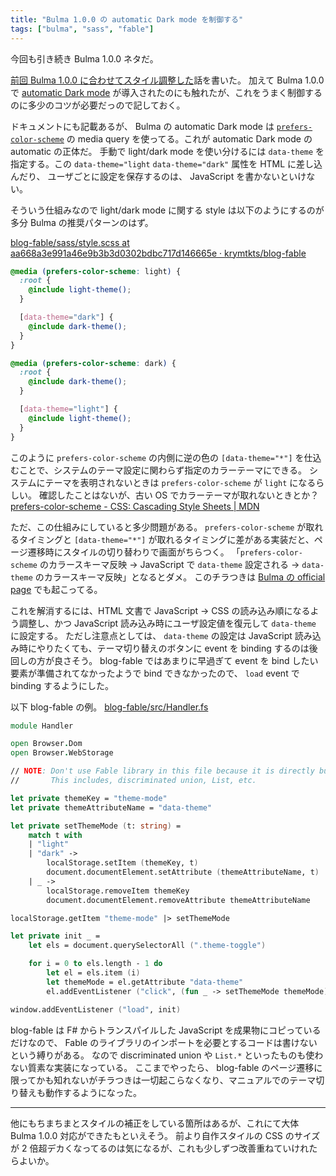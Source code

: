 ```yaml
---
title: "Bulma 1.0.0 の automatic Dark mode を制御する"
tags: ["bulma", "sass", "fable"]
---
```


今回も引き続き Bulma 1.0.0 ネタだ。

[前回 Bulma 1.0.0 に合わせてスタイル調整した](/posts/2024-03-24-migrate-bulma-to-v1.html)話を書いた。
加えて Bulma 1.0.0 で [automatic Dark mode](https://bulma.io/documentation/features/dark-mode/) が導入されたのにも触れたが、これをうまく制御するのに多少のコツが必要だっので記しておく。

ドキュメントにも記載あるが、 Bulma の automatic Dark mode は [`prefers-color-scheme`](https://developer.mozilla.org/en-US/docs/Web/CSS/@media/prefers-color-scheme) の media query を使ってる。これが automatic Dark mode の automatic の正体だ。
手動で light/dark mode を使い分けるには `data-theme` を指定する。この `data-theme="light` `data-theme="dark"` 属性を HTML に差し込んだり、 ユーザごとに設定を保存するのは、 JavaScript を書かないといけない。

そういう仕組みなので light/dark mode に関する style は以下のようにするのが多分 Bulma の推奨パターンのはず。

[blog-fable/sass/style.scss at aa668a3e991a46e9b3b3d0302bdbc717d146665e · krymtkts/blog-fable](https://github.com/krymtkts/blog-fable/blob/aa668a3e991a46e9b3b3d0302bdbc717d146665e/sass/style.scss)

```scss
@media (prefers-color-scheme: light) {
  :root {
    @include light-theme();
  }

  [data-theme="dark"] {
    @include dark-theme();
  }
}

@media (prefers-color-scheme: dark) {
  :root {
    @include dark-theme();
  }

  [data-theme="light"] {
    @include light-theme();
  }
}
```

このように `prefers-color-scheme` の内側に逆の色の `[data-theme="*"]` を仕込むことで、システムのテーマ設定に関わらず指定のカラーテーマにできる。
システムにテーマを表明されないときは `prefers-color-scheme` が `light` になるらしい。
確認したことはないが、古い OS でカラーテーマが取れないときとか？ [prefers-color-scheme - CSS: Cascading Style Sheets | MDN](https://developer.mozilla.org/en-US/docs/Web/CSS/@media/prefers-color-scheme)

ただ、この仕組みにしていると多少問題がある。
`prefers-color-scheme` が取れるタイミングと `[data-theme="*"]` が取れるタイミングに差がある実装だと、ページ遷移時にスタイルの切り替わりで画面がちらつく。
「`prefers-color-scheme` のカラースキーマ反映 -> JavaScript で `data-theme` 設定される -> `data-theme` のカラースキーマ反映」となるとダメ。
このチラつきは [Bulma の official page](https://bulma.io/) でも起こってる。

これを解消するには、HTML 文書で JavaScript → CSS の読み込み順になるよう調整し、かつ JavaScript 読み込み時にユーザ設定値を復元して `data-theme` に設定する。
ただし注意点としては、 `data-theme` の設定は JavaScript 読み込み時にやりたくても、テーマ切り替えのボタンに event を binding するのは後回しの方が良さそう。
blog-fable ではあまりに早過ぎて event を bind したい要素が準備されてなかったようで bind できなかったので、 `load` event で binding するようにした。

以下 blog-fable の例。 [blog-fable/src/Handler.fs](https://github.com/krymtkts/blog-fable/blob/cc19e2bdbe6b4fb7d802ca8772a53d17cd11156b/src/Handler.fs)

```fsharp
module Handler

open Browser.Dom
open Browser.WebStorage

// NOTE: Don't use Fable library in this file because it is directly bundled int HTML files.
//       This includes, discriminated union, List, etc.

let private themeKey = "theme-mode"
let private themeAttributeName = "data-theme"

let private setThemeMode (t: string) =
    match t with
    | "light"
    | "dark" ->
        localStorage.setItem (themeKey, t)
        document.documentElement.setAttribute (themeAttributeName, t)
    | _ ->
        localStorage.removeItem themeKey
        document.documentElement.removeAttribute themeAttributeName

localStorage.getItem "theme-mode" |> setThemeMode

let private init _ =
    let els = document.querySelectorAll (".theme-toggle")

    for i = 0 to els.length - 1 do
        let el = els.item (i)
        let themeMode = el.getAttribute "data-theme"
        el.addEventListener ("click", (fun _ -> setThemeMode themeMode))

window.addEventListener ("load", init)
```

blog-fable は F# からトランスパイルした JavaScript を成果物にコピっているだけなので、 Fable のライブラリのインポートを必要とするコードは書けないという縛りがある。
なので discriminated union や `List.*` といったものも使わない質素な実装になっている。
ここまでやったら、 blog-fable のページ遷移に限ってかも知れないがチラつきは一切起こらなくなり、マニュアルでのテーマ切り替えも動作するようになった。

---

他にもちまちまとスタイルの補正をしている箇所はあるが、これにて大体 Bulma 1.0.0 対応ができたもといえそう。
前より自作スタイルの CSS のサイズが 2 倍超デカくなってるのは気になるが、これも少しずつ改善重ねていけれたらよいか。
